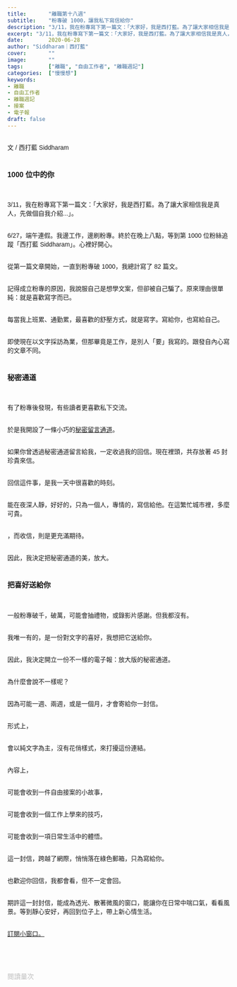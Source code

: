 ```yaml
---
title:       "離職第十八週"
subtitle:    "粉專破 1000，讓我私下寫信給你"
description: "3/11，我在粉專寫下第一篇文：「大家好，我是西打藍。為了讓大家相信我是真人，先做個自我介紹...」，並發話日更..."
excerpt: "3/11，我在粉專寫下第一篇文：「大家好，我是西打藍。為了讓大家相信我是真人，先做個自我介紹...」，並發話日更..."
date:        2020-06-28
author: "Siddharam｜西打藍"
cover:       ""
image:       ""
tags:        ["離職", "自由工作者", "離職週記"]
categories:  ["慢慢想"]
keywords:
- 離職
- 自由工作者
- 離職週記
- 接案
- 電子報
draft: false
---
```


<article style="font-family: 'Noto Sans TC', '微軟正黑體', sans-serif; font-weight: 300;">

<br>文 / 西打藍 Siddharam<br><br>

<h3 class="article-h1-color">1000 位中的你</h3><br>

3/11，我在粉專寫下第一篇文：「大家好，我是西打藍。為了讓大家相信我是真人，先做個自我介紹...」。<br><br>

<!-- 4/28，工作量變多，無法負荷，為了讓文章品質如一，粉專改成一週四更。<br><br> -->

<!-- 當時，有位朋友留言：「「經營無營利的粉專，讓自己擁有一個好的狀態，也是愛你的讀者樂見的。」我至今記得這份鼓勵。<br><br> -->

6/27，端午連假。我邊工作，邊刷粉專。終於在晚上八點，等到第 1000 位粉絲追蹤「西打藍 Siddharam」。心裡好開心。<br><br>

從第一篇文章開始，一直到粉專破 1000，我總計寫了 82 篇文。<br><br>

記得成立粉專的原因，我說服自己是想學文案，但卻被自己騙了。原來理由很單純：就是喜歡寫字而已。<br><br>

每當我上班累、通勤累，最喜歡的舒壓方式，就是寫字。寫給你，也寫給自己。<br><br>

即使現在以文字採訪為業，但那畢竟是工作，是別人「要」我寫的。跟發自內心寫的文章不同。<br><br>


<h3 class="article-h1-color">秘密通道</h3><br>

有了粉專後發現，有些讀者更喜歡私下交流。<br><br>

於是我開設了一條小巧的<a href="https://docs.google.com/forms/d/1yV_PjrZe4m6Vd23-4a49PlBueBLLQXH34dhqME-00GA/edit" target="_blank">秘密留言通道</a>。<br><br>

如果你曾透過秘密通道留言給我，一定收過我的回信。現在裡頭，共存放著 45 封珍貴來信。<br><br>

回信這件事，是我一天中很喜歡的時刻。<br><br>

能在夜深人靜，好好的，只為一個人，專情的，寫信給他。在這繁忙城市裡，多麼可貴。<br><br>

，而收信，則是更充滿期待。<br><br>

因此，我決定把秘密通道的美，放大。<br><br>

<h3 class="article-h1-color">把喜好送給你</h3><br>

一般粉專破千，破萬，可能會抽禮物，或錄影片感謝。但我都沒有。<br><br>

我唯一有的，是一份對文字的喜好，我想把它送給你。<br><br>

因此，我決定開立一份不一樣的電子報：放大版的秘密通道。<br><br>

為什麼會說不一樣呢？<br><br>

因為可能一週、兩週，或是一個月，才會寄給你一封信。<br><br>

形式上，<br><br>

會以純文字為主，沒有花俏樣式，來打擾這份連結。<br><br>

內容上，<br><br>

可能會收到一件自由接案的小故事，<br><br>

可能會收到一個工作上學來的技巧，<br><br>

可能會收到一項日常生活中的體悟。<br><br>

這一封信，跨越了網際，悄悄落在綠色郵箱，只為寫給你。<br><br>

也歡迎你回信，我都會看，但不一定會回。<br><br>

期許這一封封信，能成為透光、散著微風的窗口，能讓你在日常中喘口氣，看看風景。等到靜心安好，再回到位子上，帶上新心情生活。<br><br>

<a href="https://siddharam.com.tw/top/subscribe/" target="_blank">訂閱小窗口。</a>



<div class="ml-form-embed"
  data-account="2150544:z9e0c6d4c5"
  data-form="2243816:o0w2k7">
</div>



<br><br><br>

</article>

<div style="color: #bfbfbf; font-size: 15px;" id="busuanzi_container_page_pv">
  閱讀量<span id="busuanzi_value_page_pv"></span>次
</div>


<script src="../../js/post.js"></script>




